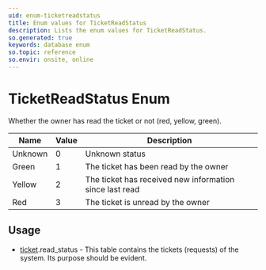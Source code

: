 ```yaml
---
uid: enum-ticketreadstatus
title: Enum values for TicketReadStatus
description: Lists the enum values for TicketReadStatus.
so.generated: true
keywords: database enum
so.topic: reference
so.envir: onsite, online
---
```


# TicketReadStatus Enum

Whether the owner has read the ticket or not (red, yellow, green).

| Name | Value | Description |
|------|-------|-------------|
|Unknown|0|Unknown status|
|Green|1|The ticket has been read by the owner|
|Yellow|2|The ticket has received new information since last read|
|Red|3|The ticket is unread by the owner|

## Usage

* [ticket](../ticket.md).read_status - This table contains the tickets (requests) of the system. Its purpose should be evident.

